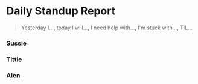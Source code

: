 # Daily Standup Report


> Yesterday I…, today I will…, I need help with…, I'm stuck with…, TIL…


 

### Sussie

 

 

### Tittie

 

 

### Alen

 